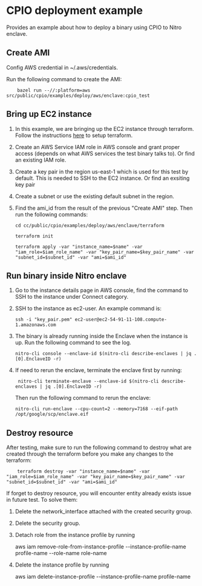 # CPIO deployment example

Provides an example about how to deploy a binary using CPIO to Nitro enclave.

## Create AMI

Config AWS credential in ~/.aws/credentials.

Run the following command to create the AMI:

        bazel run --//:platform=aws src/public/cpio/examples/deploy/aws/enclave:cpio_test

## Bring up EC2 instance

1.  In this example, we are bringing up the EC2 instance through terraform. Follow the instructions
    [here](https://developer.hashicorp.com/terraform/tutorials/aws-get-started) to setup terraform.
2.  Create an AWS Service IAM role in AWS console and grant proper access (depends on what AWS
    services the test binary talks to). Or find an existing IAM role.
3.  Create a key pair in the region us-east-1 which is used for this test by default. This is needed
    to SSH to the EC2 instance. Or find an exsiting key pair
4.  Create a subnet or use the existing default subnet in the region.
5.  Find the ami_id from the result of the previous "Create AMI" step. Then run the following
    commands:

        cd cc/public/cpio/examples/deploy/aws/enclave/terraform

        terraform init

        terraform apply -var "instance_name=$name" -var "iam_role=$iam_role_name" -var "key_pair_name=$key_pair_name" -var "subnet_id=$subnet_id" -var "ami=$ami_id"

## Run binary inside Nitro enclave

1.  Go to the instance details page in AWS console, find the command to SSH to the instance under
    Connect category.
2.  SSH to the instance as ec2-user. An example command is:

        ssh -i "key_pair.pem" ec2-user@ec2-54-91-11-108.compute-1.amazonaws.com

3.  The binary is already running inside the Enclave when the instance is up. Run the following
    command to see the log.

        nitro-cli console --enclave-id $(nitro-cli describe-enclaves | jq .[0].EnclaveID -r)

4.  If need to rerun the enclave, terminate the enclave first by running:

         nitro-cli terminate-enclave --enclave-id $(nitro-cli describe-enclaves | jq .[0].EnclaveID -r)

    Then run the following command to rerun the enclave:

        nitro-cli run-enclave --cpu-count=2 --memory=7168 --eif-path /opt/google/scp/enclave.eif

## Destroy resource

After testing, make sure to run the following command to destroy what are created through the
terraform before you make any changes to the terraform:

        terraform destroy -var "instance_name=$name" -var "iam_role=$iam_role_name" -var "key_pair_name=$key_pair_name" -var "subnet_id=$subnet_id" -var "ami=$ami_id"

If forget to destroy resource, you will encounter entity already exists issue in future test. To
solve them:

1. Delete the network_interface attached with the created security group.
2. Delete the security group.
3. Detach role from the instance profile by running

    aws iam remove-role-from-instance-profile --instance-profile-name profile-name --role-name
    role-name

4. Delete the instance profile by running

    aws iam delete-instance-profile --instance-profile-name profile-name
